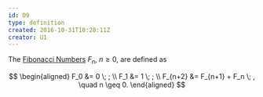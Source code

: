 ```yaml
---
id: D9
type: definition
created: 2016-10-31T10:28:11Z
creator: U1
---
```

The [Fibonacci Numbers](=fibonacci-number) $F_n$, $n \geq 0$, are defined as

$$
\begin{aligned}
F_0 &= 0 \; ; \\
F_1 &= 1 \; ; \\
F_{n+2} &= F_{n+1} + F_n \; , \quad n \geq 0.
\end{aligned}
$$
